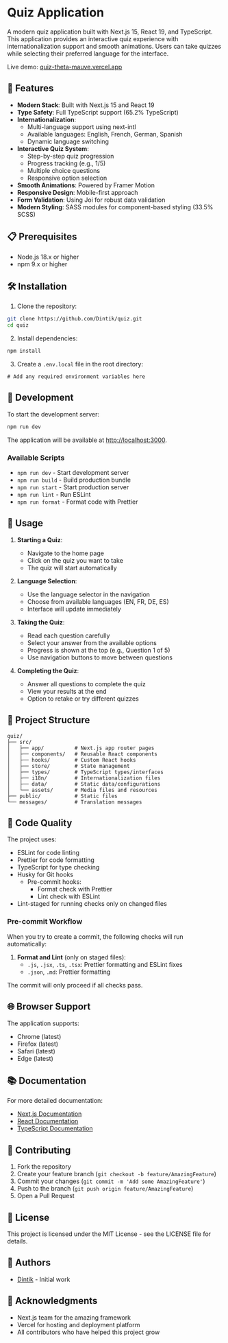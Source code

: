 # Quiz Application

A modern quiz application built with Next.js 15, React 19, and TypeScript. This application provides an interactive quiz experience with internationalization support and smooth animations. Users can take quizzes while selecting their preferred language for the interface.

Live demo: [quiz-theta-mauve.vercel.app](https://quiz-theta-mauve.vercel.app)

## 🚀 Features

- **Modern Stack**: Built with Next.js 15 and React 19
- **Type Safety**: Full TypeScript support (65.2% TypeScript)
- **Internationalization**:
  - Multi-language support using next-intl
  - Available languages: English, French, German, Spanish
  - Dynamic language switching
- **Interactive Quiz System**:
  - Step-by-step quiz progression
  - Progress tracking (e.g., 1/5)
  - Multiple choice questions
  - Responsive option selection
- **Smooth Animations**: Powered by Framer Motion
- **Responsive Design**: Mobile-first approach
- **Form Validation**: Using Joi for robust data validation
- **Modern Styling**: SASS modules for component-based styling (33.5% SCSS)

## 📋 Prerequisites

- Node.js 18.x or higher
- npm 9.x or higher

## 🛠️ Installation

1. Clone the repository:

```bash
git clone https://github.com/Dintik/quiz.git
cd quiz
```

2. Install dependencies:

```bash
npm install
```

3. Create a `.env.local` file in the root directory:

```env
# Add any required environment variables here
```

## 🚀 Development

To start the development server:

```bash
npm run dev
```

The application will be available at [http://localhost:3000](http://localhost:3000).

### Available Scripts

- `npm run dev` - Start development server
- `npm run build` - Build production bundle
- `npm run start` - Start production server
- `npm run lint` - Run ESLint
- `npm run format` - Format code with Prettier

## 📱 Usage

1. **Starting a Quiz**:

   - Navigate to the home page
   - Click on the quiz you want to take
   - The quiz will start automatically

2. **Language Selection**:

   - Use the language selector in the navigation
   - Choose from available languages (EN, FR, DE, ES)
   - Interface will update immediately

3. **Taking the Quiz**:

   - Read each question carefully
   - Select your answer from the available options
   - Progress is shown at the top (e.g., Question 1 of 5)
   - Use navigation buttons to move between questions

4. **Completing the Quiz**:
   - Answer all questions to complete the quiz
   - View your results at the end
   - Option to retake or try different quizzes

## 📁 Project Structure

```
quiz/
├── src/
│   ├── app/          # Next.js app router pages
│   ├── components/   # Reusable React components
│   ├── hooks/        # Custom React hooks
│   ├── store/        # State management
│   ├── types/        # TypeScript types/interfaces
│   ├── i18n/         # Internationalization files
│   ├── data/         # Static data/configurations
│   └── assets/       # Media files and resources
├── public/           # Static files
└── messages/         # Translation messages
```

## 🧪 Code Quality

The project uses:

- ESLint for code linting
- Prettier for code formatting
- TypeScript for type checking
- Husky for Git hooks
  - Pre-commit hooks:
    - Format check with Prettier
    - Lint check with ESLint
- Lint-staged for running checks only on changed files

### Pre-commit Workflow

When you try to create a commit, the following checks will run automatically:

1. **Format and Lint** (only on staged files):
   - `.js`, `.jsx`, `.ts`, `.tsx`: Prettier formatting and ESLint fixes
   - `.json`, `.md`: Prettier formatting

The commit will only proceed if all checks pass.

## 🌐 Browser Support

The application supports:

- Chrome (latest)
- Firefox (latest)
- Safari (latest)
- Edge (latest)

## 📚 Documentation

For more detailed documentation:

- [Next.js Documentation](https://nextjs.org/docs)
- [React Documentation](https://react.dev)
- [TypeScript Documentation](https://www.typescriptlang.org/docs)

## 🤝 Contributing

1. Fork the repository
2. Create your feature branch (`git checkout -b feature/AmazingFeature`)
3. Commit your changes (`git commit -m 'Add some AmazingFeature'`)
4. Push to the branch (`git push origin feature/AmazingFeature`)
5. Open a Pull Request

## 📄 License

This project is licensed under the MIT License - see the LICENSE file for details.

## 👥 Authors

- [Dintik](https://github.com/Dintik) - Initial work

## 🙏 Acknowledgments

- Next.js team for the amazing framework
- Vercel for hosting and deployment platform
- All contributors who have helped this project grow
